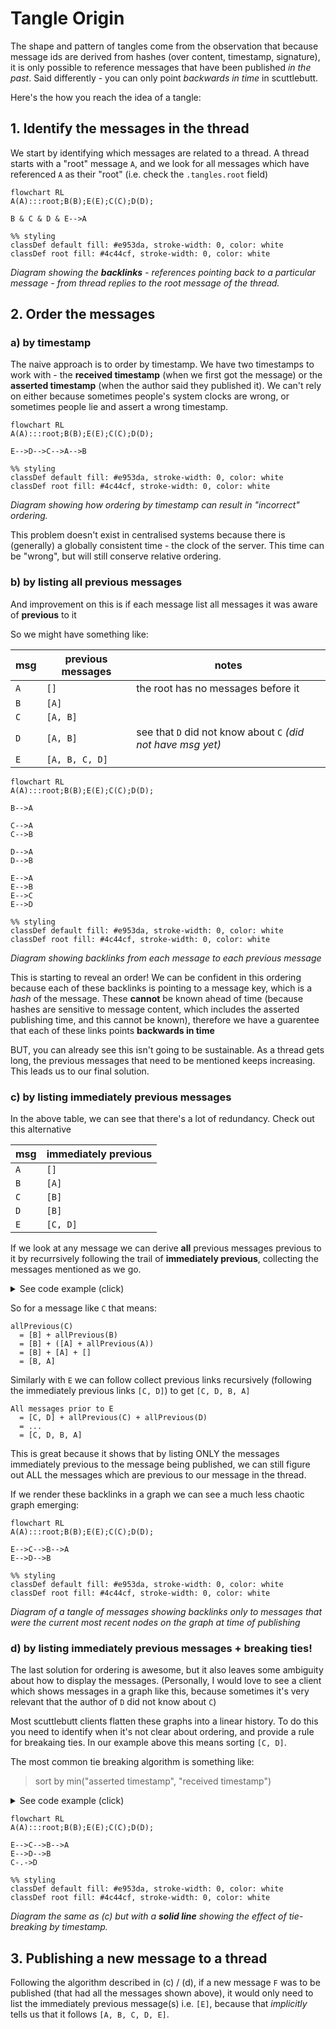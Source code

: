 # Tangle Origin

The shape and pattern of tangles come from the observation that because message
ids are derived from hashes (over content, timestamp, signature), it is only
possible to reference messages that have been published _in the past_. Said
differently - you can only point _backwards in time_ in scuttlebutt.

Here's the how you reach the idea of a tangle:

## 1. Identify the messages in the thread

We start by identifying which messages are related to a thread. A thread starts
with a "root" message `A`, and we look for all messages which have referenced
`A` as their "root" (i.e. check the `.tangles.root` field)

```mermaid
flowchart RL
A(A):::root;B(B);E(E);C(C);D(D);

B & C & D & E-->A

%% styling
classDef default fill: #e953da, stroke-width: 0, color: white
classDef root fill: #4c44cf, stroke-width: 0, color: white
```
_Diagram showing the **backlinks** - references pointing back to a particular
message - from thread replies to the root message of the thread._

## 2. Order the messages

### a) by timestamp
The naive approach is to order by timestamp. We have two timestamps to work
with - the **received timestamp** (when we first got the message) or the 
**asserted timestamp** (when the author said they published it). We can't rely
on either because sometimes people's system clocks are wrong, or sometimes
people lie and assert a wrong timestamp.

```mermaid
flowchart RL
A(A):::root;B(B);E(E);C(C);D(D);

E-->D-->C-->A-->B

%% styling
classDef default fill: #e953da, stroke-width: 0, color: white
classDef root fill: #4c44cf, stroke-width: 0, color: white
```
_Diagram showing how ordering by timestamp can result in "incorrect" ordering._

This problem doesn't exist in centralised systems because there is (generally)
a globally consistent time - the clock of the server. This time can be "wrong",
but will still conserve relative ordering.

### b) by listing all previous messages

And improvement on this is if each message list all messages it was aware of
**previous** to it

So we might have something like:

msg | previous messages | notes
----|----------------|--
`A` | `[]`           | the root has no messages before it
`B` | `[A]`          |
`C` | `[A, B]`       |
`D` | `[A, B]`       | see that `D` did not know about `C` _(did not have msg yet)_
`E` | `[A, B, C, D]` |

```mermaid
flowchart RL
A(A):::root;B(B);E(E);C(C);D(D);

B-->A

C-->A
C-->B

D-->A
D-->B

E-->A
E-->B
E-->C
E-->D

%% styling
classDef default fill: #e953da, stroke-width: 0, color: white
classDef root fill: #4c44cf, stroke-width: 0, color: white
```
_Diagram showing backlinks from each message to each previous message_

This is starting to reveal an order! We can be confident in this ordering
because each of these backlinks is pointing to a message key, which is a _hash_
of the message. These **cannot** be known ahead of time (because hashes are
sensitive to message content, which includes the asserted publishing time, and
this cannot be known), therefore we have a guarentee that each of these links
points **backwards in time**

BUT, you can already see this isn't going to be sustainable. As a thread gets
long, the previous messages that need to be mentioned keeps increasing. This
leads us to our final solution.

### c) by listing immediately previous messages

In the above table, we can see that there's a lot of redundancy. Check out this
alternative 

msg | immediately previous
----|----------------------
`A` | `[]`
`B` | `[A]`
`C` | `[B]`
`D` | `[B]`
`E` | `[C, D]`

If we look at any message we can derive **all** previous messages previous to
it by recurrsively following the trail of **immediately previous**, collecting
the messages mentioned as we go.

<details>
<summary>See code example (click)</summary>
In code, something like:

```js
function allPrevious (msg) {
  return (
    immediatelyPrev(msg) +
    immediatelyPrev(msg).map(prevMsg => allPrevious(prevMsg))  // recursion!
  )
}
```
</details>

So for a message like `C` that means:
```
allPrevious(C)
  = [B] + allPrevious(B)
  = [B] + ([A] + allPrevious(A))
  = [B] + [A] + []
  = [B, A]
```

Similarly with `E` we can follow collect previous links recursively (following
the immediately previous links `[C, D]`) to get `[C, D, B, A]`

```
All messages prior to E
  = [C, D] + allPrevious(C) + allPrevious(D)
  = ...
  = [C, D, B, A]
```

This is great because it shows that by listing ONLY the messages immediately
previous to the message being published, we can still figure out ALL the
messages which are previous to our message in the thread.

If we render these backlinks in a graph we can see a much less chaotic graph
emerging:

```mermaid
flowchart RL
A(A):::root;B(B);E(E);C(C);D(D);

E-->C-->B-->A
E-->D-->B

%% styling
classDef default fill: #e953da, stroke-width: 0, color: white
classDef root fill: #4c44cf, stroke-width: 0, color: white
```

_Diagram of a tangle of messages showing backlinks only to messages that were
the current most recent nodes on the graph at time of publishing_


### d) by listing immediately previous messages + breaking ties!

The last solution for ordering is awesome, but it also leaves some ambiguity
about how to display the messages. (Personally, I would love to see a client
which shows messages in a graph like this, because sometimes it's very relevant
that the author of `D` did not know about `C`)

Most scuttlebutt clients flatten these graphs into a linear history. To do this
you need to identify when it's not clear about ordering, and provide a rule for
breakaing ties.
In our example above this means sorting `[C, D]`.

The most common tie breaking algorithm is something like:
> sort by min("asserted timestamp", "received timestamp")

<details>
<summary>See code example (click)</summary>
or in code:

```js
function sortMsgs (msgs) {
  return msgs.sort((A, B) => (
    Math.min(B.timestamp, B.value.timestamp) - 
    Math.min(A.timestamp, A.value.timestamp)
  ))
}
```
_We take the min of these two timestamps because we trust our own clock more
than a strangers? It limits their ability to lie about being in the future._
</details>


```mermaid
flowchart RL
A(A):::root;B(B);E(E);C(C);D(D);

E-->C-->B-->A
E-->D-->B
C-.->D

%% styling
classDef default fill: #e953da, stroke-width: 0, color: white
classDef root fill: #4c44cf, stroke-width: 0, color: white
```
_Diagram the same as \(c\) but with a **solid line** showing the effect of
tie-breaking by timestamp._


## 3. Publishing a new message to a thread

Following the algorithm described in \(c\) / (d), if a new message `F` was to
be published (that had all the messages shown above), it would only need to list
the immediately previous message(s) i.e. `[E]`, because that _implicitly_ tells
us that it follows `[A, B, C, D, E]`. 


